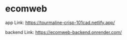 # ecomweb
app Link:
https://tourmaline-crisp-101cad.netlify.app/

backend Link:
https://ecomweb-backend.onrender.com/
